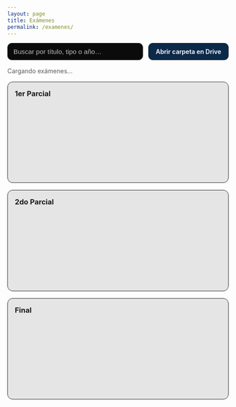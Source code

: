 ```yaml
---
layout: page
title: Exámenes
permalink: /examenes/
---
```


<div class="exams-page">

  <div class="exams-actions">
    <input id="exams-search" class="search" type="search" placeholder="Buscar por título, tipo o año…">
    <a class="btn-drive" href="https://drive.google.com/drive/folders/1w8S--7_W_Tr1DqjTSs2MFHavYgc_LoGd" target="_blank" rel="noopener">
      Abrir carpeta en Drive
    </a>
  </div>

  <div id="exams-status" style="margin:1rem 0;opacity:.7">Cargando exámenes…</div>

  <div class="exam-columns">
    <div class="exam-col">
      <h3>1er Parcial</h3>
      <div id="col-p1" class="chip-list"></div>
    </div>
    <div class="exam-col">
      <h3>2do Parcial</h3>
      <div id="col-p2" class="chip-list"></div>
    </div>
    <div class="exam-col">
      <h3>Final</h3>
      <div id="col-final" class="chip-list"></div>
    </div>
  </div>

  <div id="viewer" class="viewer" hidden>
    <div class="viewer-header">
      <div class="viewer-left">
        <span id="v-title"></span>
        <span id="v-meta"></span>
      </div>
      <div class="viewer-right">
        <a id="v-open" class="btn-open" href="#" target="_blank" rel="noopener">Abrir en nueva pestaña</a>
      </div>
    </div>
    <iframe id="v-iframe" allow="autoplay; fullscreen"></iframe>
  </div>

</div>

<style>
/* ===== Layout general ===== */
.exams-page .exam-columns{
  display:grid;
  grid-template-columns: repeat(auto-fit,minmax(260px,1fr));
  gap:1rem; margin-top:1rem; align-items:start;
}
.exams-page .exam-col{
  display:flex; flex-direction:column; gap:.5rem;
  background: var(--card, rgba(24,24,28,.10));
  border: 1px solid var(--border,#2a2a2e);
  border-radius:12px; padding:1rem;
}
.exams-page .exam-col h3{ font-weight:700; margin:0 0 .5rem; }

/* ===== Buscador + Botón Drive ===== */
.exams-page .exams-actions{
  display:flex; gap:.75rem; align-items:center; justify-content:flex-end;
  margin-top:.5rem; margin-bottom:.25rem;
  flex-wrap: wrap;
}
.exams-page .search{
  flex:1; min-width:200px; max-width:520px;
  border:1px solid var(--border,#2a2a2e);
  border-radius:10px;
  padding:.6rem .8rem;
  font-size:.95rem;
  background:var(--bg,#0b0b0c); color:#fff;
}
.exams-page .search::placeholder{ color:#bbb; }
.exams-page .btn-drive{
  display:inline-flex; align-items:center; justify-content:center; gap:.5rem;
  padding:.6rem 1rem;
  border-radius:10px;
  text-decoration:none;
  border:1px solid var(--border,#2a2a2e);
  background: color-mix(in srgb, var(--accent,#0a84ff) 25%, var(--bg,#0b0b0c));
  color:#fff; font-weight:600;
  white-space:nowrap;
  transition: background .2s ease, transform .08s ease;
}
.exams-page .btn-drive:hover{
  background: color-mix(in srgb, var(--accent,#0a84ff) 50%, var(--bg,#0b0b0c));
}
.exams-page .btn-drive:active{ transform: translateY(1px); }

@media (max-width: 600px){
  .exams-page .exams-actions{ flex-direction:column; align-items:stretch; }
  .exams-page .search{ width:100%; }
  .exams-page .btn-drive{ width:100%; }
}

/* ===== Chips con scroll (solo 3 visibles) ===== */
.exams-page .chip-list{
  height: calc(3 * 48px + 2 * .5rem);
  overflow: auto;
  padding-right: .25rem;
  display:flex; flex-direction:column; gap:.5rem;
  scrollbar-width: thin;
  scrollbar-color: var(--border,#5b5b60) transparent;
}
.exams-page .chip-list::-webkit-scrollbar{ width: 10px; }
.exams-page .chip-list::-webkit-scrollbar-track{ background: transparent; }
.exams-page .chip-list::-webkit-scrollbar-thumb{
  background: var(--border,#2a2a2e); border-radius: 8px;
  border: 2px solid transparent; background-clip: padding-box;
}
.exams-page .chip-list::-webkit-scrollbar-thumb:hover{
  background: color-mix(in srgb, var(--accent,#0a84ff) 55%, var(--border,#2a2a2e));
}

/* ===== Chips ===== */
.exams-page .chip{
  width:100%; min-height:48px;
  padding:.6rem .8rem;
  border-radius:10px;
  border:1px solid color-mix(in srgb, var(--fg,#fff) 12%, var(--border,#2a2a2e));
  background: color-mix(in srgb, var(--bg,#fff) 86%, transparent);
  color: var(--fg,#f5f5f7);
  display:flex; justify-content:space-between; align-items:center;
  cursor:pointer;
  text-decoration:none !important;
  transition: outline-color .15s ease, background .15s ease, box-shadow .15s ease, color .15s ease;
}
.exams-page .chip span.title{
  flex:1; text-align:left;
  white-space:nowrap; overflow:hidden; text-overflow:ellipsis;
}
.exams-page .chip .badge{
  flex:0; margin-left:.6rem; padding:.15rem .5rem;
  border-radius:8px; font-weight:700; font-size:.75rem;
  color: #fff; opacity:.95;
}
.badge-simulacro{ background:#4FC3F7; }
.badge-recu{ background:#EF5350; }
.badge-exam{ background:#66BB6A; }

.exams-page .chip.active{
  outline: 2.5px solid color-mix(in srgb, var(--accent,#0a84ff) 80%, transparent);
  background: color-mix(in srgb, var(--accent,#0a84ff) 18%, var(--bg,#fff));
  box-shadow: 0 0 0 3px color-mix(in srgb, var(--accent,#0a84ff) 18%, transparent);
}

/* ===== Visor ===== */
.exams-page .viewer{
  margin-top:1.25rem;
  border:1px solid var(--border,#2a2a2e);
  border-radius:12px;
  background: color-mix(in srgb, var(--bg,#fff) 92%, transparent);
  overflow:hidden;
}
.exams-page .viewer-header{
  padding:.6rem .9rem;
  font-weight:600;
  border-bottom:1px solid var(--border,#2a2a2e);
  display:flex; justify-content:space-between; gap:.75rem; align-items:center;
  background: color-mix(in srgb, var(--bg,#fff) 85%, transparent);
}
.exams-page .viewer-left{ display:flex; flex-direction:column; gap:.25rem; min-width:0; }
.exams-page #v-title{ max-width:70%; white-space:nowrap; overflow:hidden; text-overflow:ellipsis; }
.exams-page #v-meta{ opacity:.75; font-size:.9rem; }
.exams-page .viewer-right{ display:flex; align-items:center; gap:.5rem; }
.exams-page .btn-open{
  display:inline-flex; align-items:center; justify-content:center;
  padding:.45rem .8rem;
  border-radius:10px;
  border:1px solid var(--border,#2a2a2e);
  background: color-mix(in srgb, var(--bg,#fff) 88%, transparent);
  color: var(--fg,#fff); text-decoration:none; font-weight:600; font-size:.9rem;
  transition: background .2s ease, transform .08s ease;
}
.exams-page .btn-open:hover{ background: color-mix(in srgb, var(--accent,#0a84ff) 18%, var(--bg,#fff)); }
.exams-page .btn-open:active{ transform: translateY(1px); }

.exams-page .viewer iframe{ width:100%; height:80vh; border:0; }
</style>

<script>
const APPS_SCRIPT_URL="https://script.google.com/macros/s/AKfycbwA5EYn_Id6-QwCgINyEPG8D3Y1C0sHG-zZADuV6biXGt5IImLMllOVvFnqc5DVxLor/exec";
const DRIVE_FOLDER_ID="1w8S--7_W_Tr1DqjTSs2MFHavYgc_LoGd";

const $ = (q)=>document.querySelector(q);
const $$= (q)=>document.querySelectorAll(q);
const previewURL = (id)=>`https://drive.google.com/file/d/${id}/preview`;
const viewURL    = (id)=>`https://drive.google.com/file/d/${id}/view`;

function cleanTitle(s=""){
  return (s||"").replace(/[\u200B\u200C\u200D\uFEFF]/g,"").replace(/\s+/g," ").trim();
}
function detectType(name=""){
  const t=name.toLowerCase();
  if(/\b1p\b|parcial\s*1|1er\s*parcial/.test(t)) return "P1";
  if(/\b2p\b|parcial\s*2|2do\s*parcial/.test(t)) return "P2";
  if(/\bfinal\b/.test(t)) return "FINAL";
  return null;
}
function detectBadge(name=""){
  const t=name.toLowerCase();
  if(/simulacro|repaso/.test(t)) return {txt:"Simulacro",cls:"badge-simulacro"};
  if(/recup/.test(t)) return {txt:"Recuperatorio",cls:"badge-recu"};
  return {txt:"Examen",cls:"badge-exam"};
}
function render(files){
  const sorted=[...files].sort((a,b)=>String(b.date||"").localeCompare(String(a.date||""))).reverse();
  $("#col-p1").innerHTML=""; $("#col-p2").innerHTML=""; $("#col-final").innerHTML="";
  const grouped={P1:[],P2:[],FINAL:[]};
  for(const f of sorted){
    const title=cleanTitle((f.title||f.name||"").replace(/\.pdf$/i,""));
    const type=detectType(title);
    if(type) grouped[type].push({...f,title,badge:detectBadge(title)});
  }
  for(const key of ["P1","P2","FINAL"]){
    const col=key==="P1"?"#col-p1":key==="P2"?"#col-p2":"#col-final";
    grouped[key].forEach(it=>{
      const el=document.createElement("button");
      el.className="chip"; el.type="button";
      el.innerHTML=`<span class="title">${it.title}</span><span class="badge ${it.badge.cls}">${it.badge.txt}</span>`;
      el.addEventListener("click",()=>{
        $$('.chip').forEach(x=>x.classList.remove('active'));
        el.classList.add('active');
        $('#v-title').textContent=it.title;
        const tipoTxt=key==='P1'?'1er Parcial':key==='P2'?'2do Parcial':'Final';
        $('#v-meta').textContent=tipoTxt+" · "+it.badge.txt;
        $('#v-iframe').src=previewURL(it.id);
        $('#v-open').href=viewURL(it.id);
        $('#viewer').hidden=false;
      });
      $(col).appendChild(el);
    });
  }
  $('#exams-status').hidden=sorted.length>0;
  if(sorted.length) $$('.chip')[0]?.click();
}

let ALL=[];
async function loadExams(){
  try{
    const url=`${APPS_SCRIPT_URL}?folderId=${encodeURIComponent(DRIVE_FOLDER_ID)}&onlyPublic=false`;
    const res=await fetch(url,{cache:'no-store'});
    if(!res.ok) throw new Error(`HTTP ${res.status}`);
    const data=await res.json();
    const raw=Array.isArray(data.files)?data.files:Array.isArray(data.items)?data.items:[];
    ALL=raw.map(f=>({id:f.id,title:(f.name||f.title||'').trim(),date:f.modifiedTime||null}));
    render(ALL);
  }catch(err){
    console.error(err);
    $('#exams-status').textContent="No se pudieron cargar los exámenes.";
  }
}
$('#exams-search').addEventListener('input',(e)=>{
  const q=cleanTitle(e.target.value).toLowerCase();
  const filtered=q?ALL.filter(f=>(f.title||"").toLowerCase().includes(q)):ALL;
  render(filtered);
});
loadExams();
</script>

